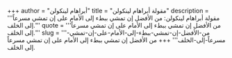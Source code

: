 +++
author = "أبراهام لينكولن"
title = "مقولة أبراهام لينكولن"
description = '''مقولة أبراهام لينكولن: من الأفضل إن تمشي ببطء إلى الأمام على إن تمشي مسرعاً إلى الخلف.'''
quote = '''من الأفضل إن تمشي ببطء إلى الأمام على إن تمشي مسرعاً إلى الخلف.'''
slug = '''من-الأفضل-إن-تمشي-ببطء-إلى-الأمام-على-إن-تمشي-مسرعاً-إلى-الخلف'''
+++
من الأفضل إن تمشي ببطء إلى الأمام على إن تمشي مسرعاً إلى الخلف.
